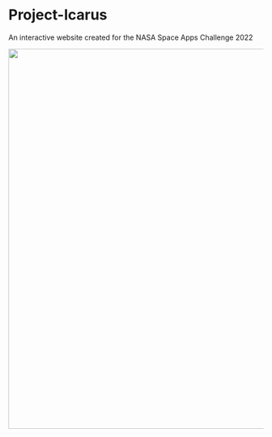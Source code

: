 # Project-Icarus
An interactive website created for the NASA Space Apps Challenge 2022
<p align="center">
  <img src="ProjectIcarusHeader.png" width="750" />
</p>

